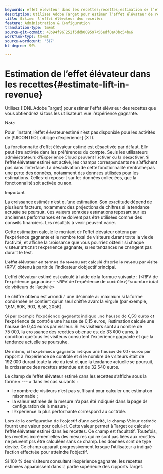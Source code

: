 ```yaml
---
keywords: effet élévateur dans les recettes;recettes;estimation de l’effet élévateur dans les recettes;calculer l’effet élévateur;valeur estimée
description: Utilisez Adobe Target pour estimer l’effet élévateur de recettes que vous atteindriez si tous les utilisateurs vue l’expérience gagnante.
title: Estimer l'effet élévateur des recettes
feature: Administration & Configuration
translation-type: tm+mt
source-git-commit: 48b94f967252f5ddb009597456edf0a43bc54ba6
workflow-type: tm+mt
source-wordcount: '517'
ht-degree: 90%

---
```



# Estimation de l’effet élévateur dans les recettes{#estimate-lift-in-revenue}

Utilisez [!DNL Adobe Target] pour estimer l&#39;effet élévateur des recettes que vous obtiendriez si tous les utilisateurs vue l&#39;expérience gagnante.

>[!NOTE]
>
>Pour l’instant, l’effet élévateur estimé n’est pas disponible pour les activités de [!UICONTROL ciblage d’expérience] (XT).

La fonctionnalité d’effet élévateur estimé est désactivée par défaut. Elle peut être activée dans les préférences du compte. Seuls les utilisateurs administrateurs d’Experience Cloud peuvent l’activer ou la désactiver. Si l’effet élévateur estimé est activé, les champs correspondants ne s’affichent pas dans l’interface. La désactivation de cette fonctionnalité n’entraîne pas une perte des données, notamment des données utilisées pour les estimations. Celles-ci reposent sur les données collectées, que la fonctionnalité soit activée ou non.

>[!IMPORTANT]
>
>La croissance estimée n’est qu’une estimation. Son exactitude dépend de plusieurs facteurs, notamment des projections de chiffres si la tendance actuelle se poursuit. Ces valeurs sont des estimations reposant sur les anciennes performances et ne doivent pas être utilisées comme des conseils financiers. Les résultats à venir peuvent varier.

Cette estimation calcule le montant de l’effet élévateur obtenu par l’expérience gagnante et le nombre total de visiteurs durant toute la vie de l’activité, et affiche la croissance que vous pourriez obtenir si chaque visiteur affichait l’expérience gagnante, si les tendances ne changent pas durant le test.

L’effet élévateur en termes de revenu est calculé d’après le revenu par visite (RPV) obtenu à partir de l’indicateur d’objectif principal.

L’effet élévateur estimé est calculé à l’aide de la formule suivante : (&lt;RPV de l’expérience gagnante> - &lt;RPV de l’expérience de contrôle>)*&lt;nombre total de visiteurs de l’activité>

Le chiffre obtenu est arrondi à une décimale au maximum si la forme condensée ne contient qu’un seul chiffre avant la virgule (par exemple, 1,6M, 60K, 900, 8,5K, 205K).

Si par exemple l’expérience gagnante indique une hausse de 0,59 euros et l’expérience de contrôle une hausse de 0,15 euros, l’estimation calcule une hausse de 0,44 euros par visiteur. Si les visiteurs sont au nombre de 75 000, la croissance des recettes obtenue est de 33 000 euros, à condition que tous les visiteurs consultent l’expérience gagnante et que la tendance actuelle se poursuive.

De même, si l’expérience gagnante indique une hausse de 0.17 euros par rapport à l’expérience de contrôle et si le nombre de visiteurs était de 192 000 durant toute la vie du test et que la tendance actuelle se poursuit, la croissance des recettes attendue est de 32 640 euros.

Le champ de l’effet élévateur estimé dans les recettes s’affiche sous la forme « --- » dans les cas suivants :

* le nombre de visiteurs n’est pas suffisant pour calculer une estimation raisonnable ;
* la valeur estimée de la mesure n’a pas été indiquée dans la page de configuration de la mesure ;
* l’expérience la plus performante correspond au contrôle.

Lors de la configuration de l’objectif d’une activité, le champ Valeur estimée fournit une valeur pour celui-ci. Cette valeur permet à Target de calculer l’effet élévateur estimé dans les recettes. Ce champ est facultatif. Toutefois, les recettes incrémentielles des mesures qui ne sont pas liées aux recettes ne peuvent pas être calculées sans ce champ. Les données sont de type devise. Ce champ apparaît progressivement lorsque l’utilisateur a indiqué l’action effectuée pour atteindre l’objectif.

Si 100 % des visiteurs consultent l’expérience gagnante, les recettes estimées apparaissent dans la partie supérieure des rapports Target.
